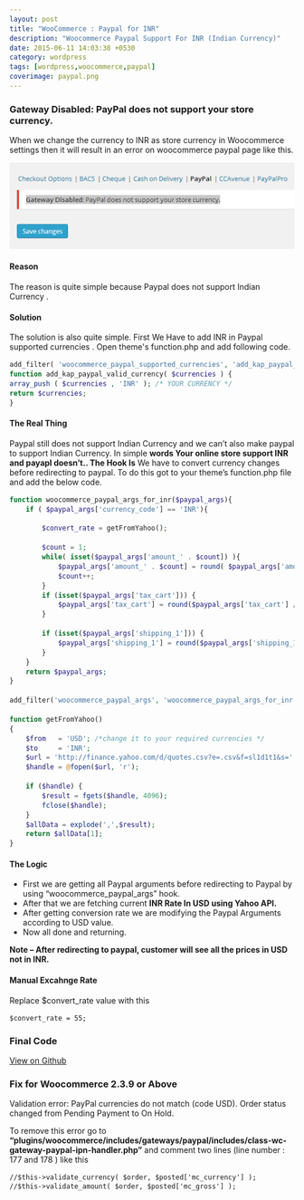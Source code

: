 ```yaml
---
layout: post
title: "WooCommerce : Paypal for INR"
description: "Woocommerce Paypal Support For INR (Indian Currency)"
date: 2015-06-11 14:03:38 +0530
category: wordpress
tags: [wordpress,woocommerce,paypal]
coverimage: paypal.png
---
```


### Gateway Disabled: PayPal does not support your store currency.

When we change the currency to INR as store currency in Woocommerce settings then it will result in an error on woocommerce paypal page like this.

![](paypal.png)

#### Reason

The reason is quite simple because Paypal does not support Indian Currency .

#### Solution

The solution is also quite simple.
First We Have to add INR in Paypal supported currencies . 
Open theme's function.php and add following code.

```Php
add_filter( 'woocommerce_paypal_supported_currencies', 'add_kap_paypal_valid_currency' );
function add_kap_paypal_valid_currency( $currencies ) {
array_push ( $currencies , 'INR' ); /* YOUR CURRENCY */
return $currencies;
}
```

#### The Real Thing 

Paypal still does not support Indian Currency and we can’t also make paypal to support Indian Currency. In simple **words Your online store support INR and payapl doesn’t.. The Hook Is** We have to convert currency changes before redirecting to paypal. To do this got to your theme’s function.php file and add the below code.


```Php
function woocommerce_paypal_args_for_inr($paypal_args){
    if ( $paypal_args['currency_code'] == 'INR'){
 
        $convert_rate = getFromYahoo();
 
        $count = 1;
        while( isset($paypal_args['amount_' . $count]) ){
            $paypal_args['amount_' . $count] = round( $paypal_args['amount_' . $count] / $convert_rate, 2);
            $count++;
        }
        if (isset($paypal_args['tax_cart'])) {
            $paypal_args['tax_cart'] = round($paypal_args['tax_cart'] / $convert_rate, 2);
        }

        if (isset($paypal_args['shipping_1'])) {
            $paypal_args['shipping_1'] = round($paypal_args['shipping_1'] / $convert_rate, 2);
        }
    }
    return $paypal_args;
}

add_filter('woocommerce_paypal_args', 'woocommerce_paypal_args_for_inr');

function getFromYahoo()
{
    $from   = 'USD'; /*change it to your required currencies */
    $to     = 'INR';
    $url = 'http://finance.yahoo.com/d/quotes.csv?e=.csv&f=sl1d1t1&s='. $from . $to .'=X';
    $handle = @fopen($url, 'r');

    if ($handle) {
        $result = fgets($handle, 4096);
        fclose($handle);
    }
    $allData = explode(',',$result);
    return $allData[1];
}
```

#### The Logic

* First we are getting all Paypal arguments before redirecting to Paypal by using “woocommerce_paypal_args” hook.
* After that we are fetching current **INR Rate In USD using Yahoo API.**
* After getting conversion rate we are modifying the Paypal Arguments according to USD value.
* Now all done and returning.

**Note – After redirecting to paypal, customer will see all the prices in USD not in INR.**

#### Manual Excahnge Rate 

Replace $convert_rate value with this 

```
$convert_rate = 55;
```


### Final Code

<a href="https://gist.github.com/vikas5914/a13181b0647c2f911d2e" class="" target="_blank">View on Github</a>


### Fix for Woocommerce 2.3.9 or Above

<span class="alert-box">Validation error: PayPal currencies do not match (code USD). Order status changed from Pending Payment to On Hold.</span>

To remove this error go to **“plugins/woocommerce/includes/gateways/paypal/includes/class-wc-gateway-paypal-ipn-handler.php”** and comment two lines (line number : 177 and 178 ) like this 

```
//$this->validate_currency( $order, $posted['mc_currency'] );
//$this->validate_amount( $order, $posted['mc_gross'] );
```

